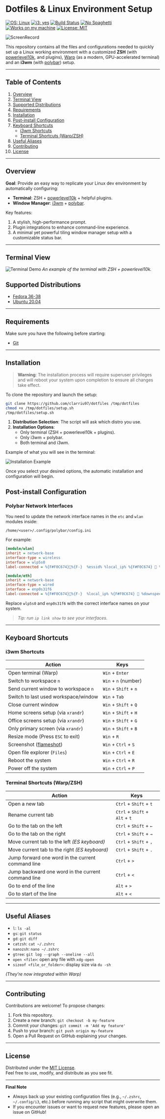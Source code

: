 # Dotfiles & Linux Environment Setup

[![OS: Linux](https://img.shields.io/badge/OS-Linux-blue)](#) [![i3: yes](https://img.shields.io/badge/i3-yes-brightgreen)](#) [![Build Status](https://img.shields.io/badge/build-passing-success)](#) [![No Spaghetti](https://img.shields.io/badge/code-no--spaghetti-red)](#) [![Works on my machine](https://img.shields.io/badge/works-on%20my%20machine-lightgrey)](#) [![License: MIT](https://img.shields.io/badge/License-MIT-yellow.svg)](#)

![ScreenRecord](images/screenrecord.gif)

This repository contains all the files and configurations needed to quickly set up a Linux working environment with a customized **ZSH** (with [powerlevel10k](https://github.com/romkatv/powerlevel10k), and plugins), [Warp](https://www.warp.dev/) (as a modern, GPU-accelerated terminal) and an **i3wm** (with [polybar](https://github.com/polybar/polybar)) setup.

---

## Table of Contents

1. [Overview](#overview)  
2. [Terminal View](#terminal-view)  
3. [Supported Distributions](#supported-distributions)  
4. [Requirements](#requirements)  
5. [Installation](#installation)  
6. [Post-install Configuration](#post-install-configuration)  
7. [Keyboard Shortcuts](#keyboard-shortcuts)  
   - [i3wm Shortcuts](#i3wm-shortcuts)  
   - [Terminal Shortcuts (Warp/ZSH)](#terminal-shortcuts-warpzsh)  
8. [Useful Aliases](#useful-aliases)  
9. [Contributing](#contributing)  
10. [License](#license)  

---

## Overview

**Goal**: Provide an easy way to replicate your Linux dev environment by automatically configuring:
- **Terminal**: ZSH + [powerlevel10k](https://github.com/romkatv/powerlevel10k) + helpful plugins.
- **Window Manager**: [i3wm](https://i3wm.org/) + [polybar](https://github.com/polybar/polybar).

Key features:
1. A stylish, high-performance prompt.
2. Plugin integrations to enhance command-line experience.
3. A minimal yet powerful tiling window manager setup with a customizable status bar.

---


## Terminal View

![Terminal Demo](images/terminalrecord.gif)
*An example of the terminal with ZSH + powerlevel10k.*

## Supported Distributions

- [Fedora 36-38](https://getfedora.org/)
- [Ubuntu 20.04](https://ubuntu.com/)

---

## Requirements

Make sure you have the following before starting:
- [Git](https://git-scm.com/)

---

## Installation

> **Warning**: The installation process will require superuser privileges and will reboot your system upon completion to ensure all changes take effect.

To clone the repository and launch the setup:

```bash
git clone https://github.com/clarriu97/dotfiles /tmp/dotfiles
chmod +x /tmp/dotfiles/setup.sh
/tmp/dotfiles/setup.sh
```

1. **Distribution Selection**: The script will ask which distro you use.
2. **Installation Options**:
   - Only terminal (ZSH + powerlevel10k + plugins).
   - Only i3wm + polybar.
   - Both terminal and i3wm.

Example of what you will see in the terminal:

![Installation Example](images/example_questions.png)

Once you select your desired options, the automatic installation and configuration will begin.

## Post-install Configuration

### Polybar Network Interfaces

You need to update the network interface names in the `etc` and `wlan` modules inside:

```
/home/<user>/.config/polybar/config.ini
```

For example:

```ini
[module/wlan]
inherit = network-base
interface-type = wireless
interface = wlp5s0
label-connected = %{F#F0C674}%{F-}  %essid% %local_ip% %{F#F0C674}  %downspeed:1%  %upspeed:1%%{F-}

[module/eth]
inherit = network-base
interface-type = wired
interface = enp0s31f6
label-connected = %{F#F0C674}%{F-}  %local_ip% %{F#F0C674}  %downspeed:1%  %upspeed:1%%{F-}
```

Replace `wlp5s0` and `enp0s31f6` with the correct interface names on your system.  
> *Tip: run `ip link show` to see your interfaces.*

---

## Keyboard Shortcuts

### i3wm Shortcuts

| Action                                             | Keys                          |
|----------------------------------------------------|-------------------------------|
| Open terminal (Warp)                              | `Win` + `Enter`               |
| Switch to workspace `n`                            | `Win` + `n` (number)          |
| Send current window to workspace `n`               | `Win` + `Shift` + `n`         |
| Switch to last used workspace/window               | `Win` + `Tab`                 |
| Close current window                                | `Win` + `Shift` + `Q`         |
| Home screens setup (via `xrandr`)                  | `Win` + `Shift` + `H`         |
| Office screens setup (via `xrandr`)                | `Win` + `Shift` + `G`         |
| Only primary screen (via `xrandr`)                 | `Win` + `Shift` + `B`         |
| Resize mode (Press `ESC` to exit)                  | `Win` + `R`                   |
| Screenshot ([flameshot](https://github.com/flameshot-org/flameshot)) | `Win` + `Ctrl` + `S` |
| Open file explorer (`Files`)                       | `Win` + `Ctrl` + `E`          |
| Reboot the system                                  | `Win` + `Ctrl` + `R`          |
| Power off the system                                | `Win` + `Ctrl` + `P`          |

### Terminal Shortcuts (Warp/ZSH)

| Action                                                 | Keys                                      |
|--------------------------------------------------------|-------------------------------------------|
| Open a new tab                                         | `Ctrl` + `Shift` + `t`                    |
| Rename current tab                                     | `Ctrl` + `Shift` + `Alt` + `t`            |
| Go to the tab on the left                              | `Ctrl` + `Shift` + `←`                    |
| Go to the tab on the right                             | `Ctrl` + `Shift` + `→`                    |
| Move current tab to the left *(ES keyboard)*           | `Ctrl` + `Shift` + `,`                    |
| Move current tab to the right *(ES keyboard)*          | `Ctrl` + `Shift` + `.`                    |
| Jump forward one word in the current command line      | `Ctrl` + `>`                              |
| Jump backward one word in the current command line     | `Ctrl` + `<`                              |
| Go to end of the line                                  | `Alt` + `>`                               |
| Go to start of the line                                | `Alt` + `<`                               |

---

## Useful Aliases

- `l`: `ls -al`
- `gs`: `git status`
- `gd`: `git diff`
- `catzsh`: `cat ~/.zshrc`
- `nanozsh`: `nano ~/.zshrc`
- `gtree`: `git log --graph --oneline --all`
- `open <file>`: open any file with `xdg-open`
- `sizeof <file_or_folder>`: display size via `du -sh`

*(They're now integrated within Warp)*

---

## Contributing

Contributions are welcome! To propose changes:

1. Fork this repository.  
2. Create a new branch: `git checkout -b my-feature`  
3. Commit your changes: `git commit -m 'Add my feature'`  
4. Push to your branch: `git push origin my-feature`  
5. Open a Pull Request on GitHub explaining your changes.

---

## License

Distributed under the [MIT License](https://opensource.org/licenses/MIT).  
Feel free to use, modify, and distribute as you see fit.

---

**Final Note**  
- Always back up your existing configuration files (e.g., `~/.zshrc`, `~/.config/i3`, etc.) before running any script that might overwrite them.  
- If you encounter issues or want to request new features, please open an issue on GitHub!
